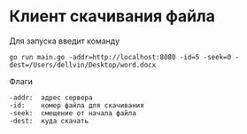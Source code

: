  #  Клиент скачивания файла
 
Для запуска введит команду
    
    go run main.go -addr=http://localhost:8080 -id=5 -seek=0 -dest=/Users/dellvin/Desktop/word.docx
    
Флаги

    -addr:  адрес сервера
    -id:    номер файла для скачивания
    -seek:  смещение от начала файла
    -dest:  куда скачать